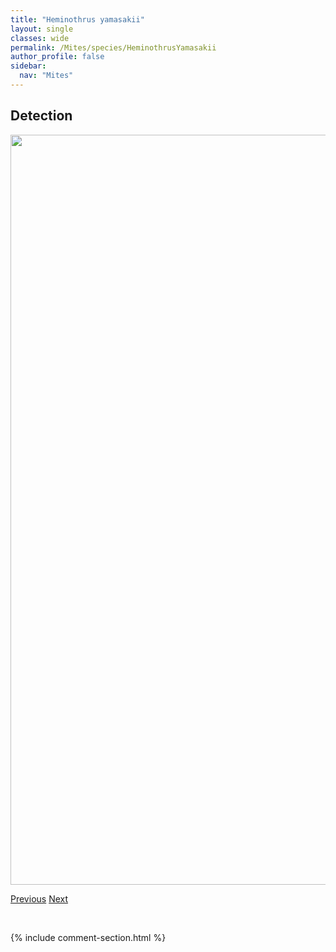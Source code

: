 ```yaml
---
title: "Heminothrus yamasakii"
layout: single
classes: wide
permalink: /Mites/species/HeminothrusYamasakii
author_profile: false
sidebar:
  nav: "Mites"
---
```


<h2>Detection</h2>

<a href="https://drive.google.com/uc?export=view&id=1u9MDXTwVAEkgxoK3mqLUJ6UvCLpDu802">
<img src="https://drive.google.com/uc?export=view&id=1u9MDXTwVAEkgxoK3mqLUJ6UvCLpDu802" height = "1200" width = "800">
</a>


<a href="/DevelopmentWebsite/Mites/species/HeminothrusThori" class="pagination--pager" title="Heminothrus thori">Previous</a> <a href="/DevelopmentWebsite/Mites/species/HermanniellaRobusta" class="pagination--pager" title="Hermanniella robusta">Next</a>

<p>&nbsp;</p>

{% include comment-section.html %}
